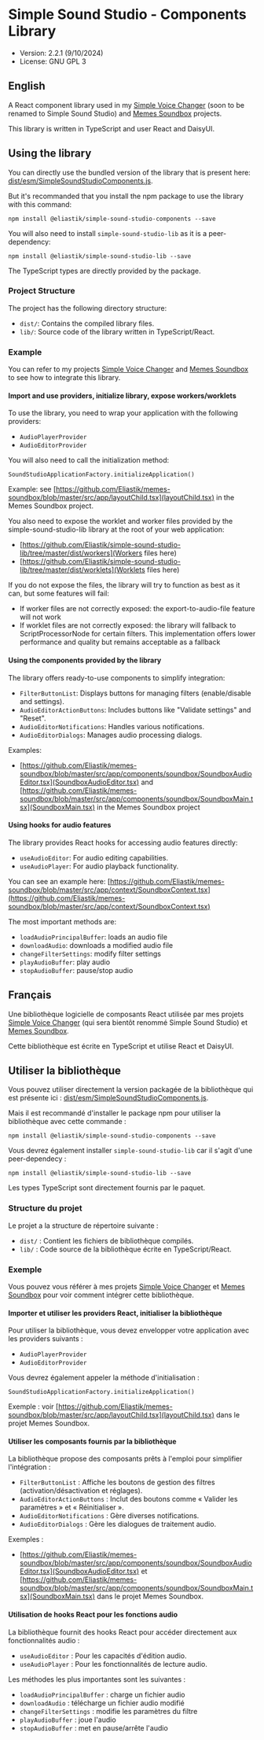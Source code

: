 ﻿# Simple Sound Studio - Components Library

* Version: 2.2.1 (9/10/2024)
* License: GNU GPL 3

## English

A React component library used in my [Simple Voice Changer](https://github.com/Eliastik/simple-voice-changer) (soon to be renamed to Simple Sound Studio) and [Memes Soundbox](https://github.com/Eliastik/memes-soundbox) projects.

This library is written in TypeScript and user React and DaisyUI.

## Using the library

You can directly use the bundled version of the library that is present here: [dist/esm/SimpleSoundStudioComponents.js](dist/esm/SimpleSoundStudioComponents.js).

But it's recommanded that you install the npm package to use the library with this command:

`npm install @eliastik/simple-sound-studio-components --save`

You will also need to install `simple-sound-studio-lib` as it is a peer-dependency:

`npm install @eliastik/simple-sound-studio-lib --save`

The TypeScript types are directly provided by the package.

### Project Structure

The project has the following directory structure:

- `dist/`: Contains the compiled library files.
- `lib/`: Source code of the library written in TypeScript/React.

### Example

You can refer to my projects [Simple Voice Changer](https://github.com/Eliastik/simple-voice-changer) and [Memes Soundbox](https://github.com/Eliastik/memes-soundbox) to see how to integrate this library.

#### Import and use providers, initialize library, expose workers/worklets

To use the library, you need to wrap your application with the following providers:

- `AudioPlayerProvider`
- `AudioEditorProvider`

You will also need to call the initialization method:

`SoundStudioApplicationFactory.initializeApplication()`

Example: see [https://github.com/Eliastik/memes-soundbox/blob/master/src/app/layoutChild.tsx](layoutChild.tsx) in the Memes Soundbox project.

You also need to expose the worklet and worker files provided by the simple-sound-studio-lib library at the root of your web application:

- [https://github.com/Eliastik/simple-sound-studio-lib/tree/master/dist/workers](Workers files here)
- [https://github.com/Eliastik/simple-sound-studio-lib/tree/master/dist/worklets](Worklets files here)

If you do not expose the files, the library will try to function as best as it can, but some features will fail:

- If worker files are not correctly exposed: the export-to-audio-file feature will not work
- If worklet files are not correctly exposed: the library will fallback to ScriptProcessorNode for certain filters. This implementation offers lower performance and quality but remains acceptable as a fallback

#### Using the components provided by the library

The library offers ready-to-use components to simplify integration:

- `FilterButtonList`: Displays buttons for managing filters (enable/disable and settings).
- `AudioEditorActionButtons`: Includes buttons like "Validate settings" and "Reset".
- `AudioEditorNotifications`: Handles various notifications.
- `AudioEditorDialogs`: Manages audio processing dialogs.

Examples:

- [https://github.com/Eliastik/memes-soundbox/blob/master/src/app/components/soundbox/SoundboxAudioEditor.tsx](SoundboxAudioEditor.tsx) and [https://github.com/Eliastik/memes-soundbox/blob/master/src/app/components/soundbox/SoundboxMain.tsx](SoundboxMain.tsx) in the Memes Soundbox project

#### Using hooks for audio features

The library provides React hooks for accessing audio features directly:

- `useAudioEditor`: For audio editing capabilities.
- `useAudioPlayer`: For audio playback functionality.

You can see an example here: [https://github.com/Eliastik/memes-soundbox/blob/master/src/app/context/SoundboxContext.tsx](https://github.com/Eliastik/memes-soundbox/blob/master/src/app/context/SoundboxContext.tsx)

The most important methods are:

- `loadAudioPrincipalBuffer`: loads an audio file
- `downloadAudio`: downloads a modified audio file
- `changeFilterSettings`: modify filter settings
- `playAudioBuffer`: play audio
- `stopAudioBuffer`: pause/stop audio

## Français

Une bibliothèque logicielle de composants React utilisée par mes projets [Simple Voice Changer](https://github.com/Eliastik/simple-voice-changer) (qui sera bientôt renommé Simple Sound Studio) et [Memes Soundbox](https://github.com/Eliastik/memes-soundbox).

Cette bibliothèque est écrite en TypeScript et utilise React et DaisyUI.

## Utiliser la bibliothèque

Vous pouvez utiliser directement la version packagée de la bibliothèque qui est présente ici : [dist/esm/SimpleSoundStudioComponents.js](dist/esm/SimpleSoundStudioComponents.js).

Mais il est recommandé d'installer le package npm pour utiliser la bibliothèque avec cette commande :

`npm install @eliastik/simple-sound-studio-components --save`

Vous devrez également installer `simple-sound-studio-lib` car il s'agit d'une peer-dependecy :

`npm install @eliastik/simple-sound-studio-lib --save`

Les types TypeScript sont directement fournis par le paquet.

### Structure du projet

Le projet a la structure de répertoire suivante :

- `dist/` : Contient les fichiers de bibliothèque compilés.
- `lib/` : Code source de la bibliothèque écrite en TypeScript/React.

### Exemple

Vous pouvez vous référer à mes projets [Simple Voice Changer](https://github.com/Eliastik/simple-voice-changer) et [Memes Soundbox](https://github.com/Eliastik/memes-soundbox) pour voir comment intégrer cette bibliothèque.

#### Importer et utiliser les providers React, initialiser la bibliothèque

Pour utiliser la bibliothèque, vous devez envelopper votre application avec les providers suivants :

- `AudioPlayerProvider`
- `AudioEditorProvider`

Vous devrez également appeler la méthode d'initialisation :

`SoundStudioApplicationFactory.initializeApplication()`

Exemple : voir [https://github.com/Eliastik/memes-soundbox/blob/master/src/app/layoutChild.tsx](layoutChild.tsx) dans le projet Memes Soundbox.

#### Utiliser les composants fournis par la bibliothèque

La bibliothèque propose des composants prêts à l'emploi pour simplifier l'intégration :

- `FilterButtonList` : Affiche les boutons de gestion des filtres (activation/désactivation et réglages).
- `AudioEditorActionButtons` : Inclut des boutons comme « Valider les paramètres » et « Réinitialiser ».
- `AudioEditorNotifications` : Gère diverses notifications.
- `AudioEditorDialogs` : Gère les dialogues de traitement audio.

Exemples :

- [https://github.com/Eliastik/memes-soundbox/blob/master/src/app/components/soundbox/SoundboxAudioEditor.tsx](SoundboxAudioEditor.tsx) et [https://github.com/Eliastik/memes-soundbox/blob/master/src/app/components/soundbox/SoundboxMain.tsx](SoundboxMain.tsx) dans le projet Memes Soundbox.

#### Utilisation de hooks React pour les fonctions audio

La bibliothèque fournit des hooks React pour accéder directement aux fonctionnalités audio :

- `useAudioEditor` : Pour les capacités d'édition audio.
- `useAudioPlayer` : Pour les fonctionnalités de lecture audio.

Les méthodes les plus importantes sont les suivantes :

- `loadAudioPrincipalBuffer` : charge un fichier audio
- `downloadAudio` : télécharge un fichier audio modifié
- `changeFilterSettings` : modifie les paramètres du filtre
- `playAudioBuffer` : joue l'audio
- `stopAudioBuffer` : met en pause/arrête l'audio
